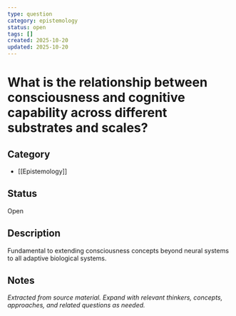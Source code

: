 ```yaml
---
type: question
category: epistemology
status: open
tags: []
created: 2025-10-20
updated: 2025-10-20
---
```


# What is the relationship between consciousness and cognitive capability across different substrates and scales?

## Category

- [[Epistemology]]

## Status

Open

## Description

Fundamental to extending consciousness concepts beyond neural systems to all adaptive biological systems.

## Notes

*Extracted from source material. Expand with relevant thinkers, concepts, approaches, and related questions as needed.*
